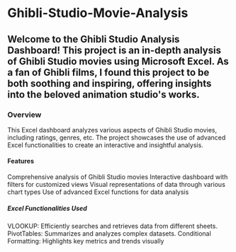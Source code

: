 # Ghibli-Studio-Movie-Analysis
## Welcome to the Ghibli Studio Analysis Dashboard! This project is an in-depth analysis of Ghibli Studio movies using Microsoft Excel. As a fan of Ghibli films, I found this project to be both soothing and inspiring, offering insights into the beloved animation studio's works.
### Overview
This Excel dashboard analyzes various aspects of Ghibli Studio movies, including ratings, genres, etc. The project showcases the use of advanced Excel functionalities to create an interactive and insightful analysis.
#### Features
Comprehensive analysis of Ghibli Studio movies
Interactive dashboard with filters for customized views
Visual representations of data through various chart types
Use of advanced Excel functions for data analysis
##### Excel Functionalities Used
VLOOKUP: Efficiently searches and retrieves data from different sheets.
PivotTables: Summarizes and analyzes complex datasets.
Conditional Formatting: Highlights key metrics and trends visually

